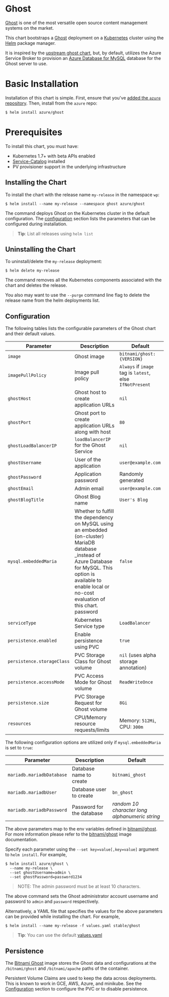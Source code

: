 # Ghost

[Ghost](https://ghost.org/) is one of the most versatile open source content management systems on the market.

This chart bootstraps a [Ghost](https://github.com/bitnami/bitnami-docker-ghost) deployment on a [Kubernetes](http://kubernetes.io) cluster using the [Helm](https://helm.sh) package manager.

It is inspired by the 
[upstream ghost chart](https://github.com/kubernetes/charts/tree/master/stable/ghost), but, by default, utilizes the Azure Service Broker to provision an [Azure Database for MySQL](https://azure.microsoft.com/en-us/services/mysql/) database for the Ghost server to use.

# Basic Installation

Installation of this chart is simple. First, ensure that you've [added the
`azure` repository](../README.md#installing-charts). Then, install from the `azure` repo:

```console
$ helm install azure/ghost
```

# Prerequisites

To install this chart, you must have:

- Kubernetes 1.7+ with beta APIs enabled
- [Service-Catalog](https://github.com/kubernetes-incubator/service-catalog) installed
- PV provisioner support in the underlying infrastructure

## Installing the Chart

To install the chart with the release name `my-release` in the namespace `wp`:

```console
$ helm install --name my-release --namespace ghost azure/ghost
```

The command deploys Ghost on the Kubernetes cluster in the default 
configuration. The [configuration](#configuration) section lists the parameters that can be configured during installation.

> **Tip**: List all releases using `helm list`

## Uninstalling the Chart

To uninstall/delete the `my-release` deployment:

```console
$ helm delete my-release
```

The command removes all the Kubernetes components associated with the chart and deletes the release.

You also may want to use the `--purge` command line flag to delete the release
name from the helm deployments list.

## Configuration

The following tables lists the configurable parameters of the Ghost chart and their default values.

| Parameter                         | Description                                           | Default                                                   |
| --------------------------------- | ----------------------------------------------------- | --------------------------------------------------------- |
| `image`                           | Ghost image                                           | `bitnami/ghost:{VERSION}`                                 |
| `imagePullPolicy`                 | Image pull policy                                     | `Always` if `image` tag is `latest`, else `IfNotPresent`  |
| `ghostHost`                       | Ghost host to create application URLs                 | `nil`                                                     |
| `ghostPort`                       | Ghost port to create application URLs along with host | `80`                                                      |
| `ghostLoadBalancerIP`             | `loadBalancerIP` for the Ghost Service                | `nil`                                                     |
| `ghostUsername`                   | User of the application                               | `user@example.com`                                        |
| `ghostPassword`                   | Application password                                  | Randomly generated                                        |
| `ghostEmail`                      | Admin email                                           | `user@example.com`                                        |
| `ghostBlogTitle`                  | Ghost Blog name                                       | `User's Blog`                                             |
| `mysql.embeddedMaria`     | Whether to fulfill the dependency on MySQL using an embedded (on-cluster) MariaDB database _instead of Azure Database for MySQL. This option is available to enable local or no-cost evaluation of this chart. password                                | `false`                                                     |
| `serviceType`                     | Kubernetes Service type                               | `LoadBalancer`                                            |
| `persistence.enabled`             | Enable persistence using PVC                          | `true`                                                    |
| `persistence.storageClass`        | PVC Storage Class for Ghost volume                    | `nil` (uses alpha storage annotation)                     |
| `persistence.accessMode`          | PVC Access Mode for Ghost volume                      | `ReadWriteOnce`                                           |
| `persistence.size`                | PVC Storage Request for Ghost volume                  | `8Gi`                                                     |
| `resources`                       | CPU/Memory resource requests/limits                   | Memory: `512Mi`, CPU: `300m`                              |

The following configuration options are utilized only if `mysql.embeddedMaria` is set to `true`:

| Parameter                            | Description                                | Default                                                    |
| -------------------------------      | -------------------------------            | ---------------------------------------------------------- |
| `mariadb.mariadbDatabase`            | Database name to create                    | `bitnami_ghost`                            |
| `mariadb.mariadbUser`                | Database user to create                    | `bn_ghost`                                 |
| `mariadb.mariadbPassword`            | Password for the database                  | _random 10 character long alphanumeric string_ |

The above parameters map to the env variables defined in [bitnami/ghost](http://github.com/bitnami/bitnami-docker-ghost). For more information please refer to the [bitnami/ghost](http://github.com/bitnami/bitnami-docker-ghost) image documentation.

Specify each parameter using the `--set key=value[,key=value]` argument to `helm install`. For example,

```console
$ helm install azure/ghost \
  --name my-release \
  --set ghostUsername=admin \
  --set ghostPassword=password1234  
```
> NOTE: The admin password must be at least 10 characters.

The above command sets the Ghost administrator account username and password to `admin` and `password` respectively.

Alternatively, a YAML file that specifies the values for the above parameters can be provided while installing the chart. For example,

```console
$ helm install --name my-release -f values.yaml stable/ghost
```

> **Tip**: You can use the default [values.yaml](values.yaml)

## Persistence

The [Bitnami Ghost](https://github.com/bitnami/bitnami-docker-ghost) image stores the Ghost data and configurations at the `/bitnami/ghost` and `/bitnami/apache` paths of the container.

Persistent Volume Claims are used to keep the data across deployments. This is known to work in GCE, AWS, Azure, and minikube.
See the [Configuration](#configuration) section to configure the PVC or to disable persistence.
